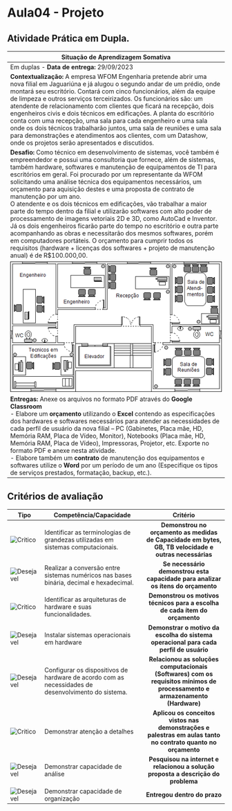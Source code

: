 # Aula04 - Projeto
## Atividade Prática em Dupla.

|Situação de Aprendizagem Somativa|
|-|
|Em duplas - **Data de entrega:** 29/09/2023|
|**Contextualização:** A empresa WFOM Engenharia pretende abrir uma nova filial em Jaguariúna e já alugou o segundo andar de um prédio, onde montará seu escritório. Contará com cinco funcionários, além da equipe de limpeza e outros serviços terceirizados. Os funcionários são: um atendente de relacionamento com clientes que ficará na recepção, dois engenheiros civis e dois técnicos em edificações. A planta do escritório conta com uma recepção, uma sala para cada engenheiro e uma sala onde os dois técnicos trabalharão juntos, uma sala de reuniões e uma sala para demonstrações e atendimentos aos clientes, com um Datashow, onde os projetos serão apresentados e discutidos.|
|**Desafio:** Como técnico em desenvolvimento de sistemas, você também é empreendedor e possui uma consultoria que fornece, além de sistemas, também hardware, softwares e manutenção de equipamentos de TI para escritórios em geral. Foi procurado por um representante da WFOM solicitando uma análise técnica dos equipamentos necessários, um orçamento para aquisição destes e uma proposta de contrato de manutenção por um ano.<br>O atendente e os dois técnicos em edificações, vão trabalhar a maior parte do tempo dentro da filial e utilizarão softwares com alto poder de processamento de imagens vetoriais 2D e 3D, como AutoCad e Inventor. Já os dois engenheiros ficarão parte do tempo no escritório e outra parte acompanhando as obras e necessitarão dos mesmos softwares, porém em computadores portáteis. O orçamento para cumprir todos os requisitos (hardware + licenças dos softwares + projeto de manutenção anual) é de R$100.000,00.|
|![Planta](./planta.png)|
|**Entregas:** Anexe os arquivos no formato PDF através do **Google Classroom**<br> - Elabore um **orçamento** utilizando o **Excel** contendo as especificações dos hardwares e softwares necessários para atender as necessidades de cada perfil de usuário da nova filial – PC (Gabinetes, Placa mãe, HD, Memória RAM, Placa de Vídeo, Monitor), Notebooks (Placa mãe, HD, Memória RAM, Placa de Vídeo), Impressoras, Projetor, etc. Exporte no formato PDF e anexe nesta atividade.<br> - Elabore também um **contrato** de manutenção dos equipamentos e softwares utilize o **Word** por um período de um ano (Especifique os tipos de serviços prestados, formatação, backup, etc.).|

## Critérios de avaliação
|Tipo|Competência/Capacidade|Critério|
|-|-|:-:|
|![Critico](https://github.com/wellifabio/senai2023/blob/main/outros/assets/critico.png?raw=true)|Identificar as terminologias de grandezas utilizadas em sistemas computacionais.|**Demonstrou no orçamento as medidas de Capacidade em bytes, GB, TB velocidade e outras necessárias**|
|![Desejavel](https://github.com/wellifabio/senai2023/blob/main/outros/assets/desejavel.png?raw=true)|Realizar a conversão entre sistemas numéricos nas bases binária, decimal e hexadecimal.|**Se necessário demonstrou esta capacidade para analizar os ítens do orçamento**|
|![Critico](https://github.com/wellifabio/senai2023/blob/main/outros/assets/critico.png?raw=true)|Identificar as arquiteturas de hardware e suas funcionalidades.|**Demonstrou os motivos técnicos para a escolha de cada ítem do orçamento**|
|![Desejavel](https://github.com/wellifabio/senai2023/blob/main/outros/assets/desejavel.png?raw=true)|Instalar sistemas operacionais em hardware |**Demonstrar o motivo da escolha do sistema operacional para cada perfil de usuário**|
|![Desejavel](https://github.com/wellifabio/senai2023/blob/main/outros/assets/desejavel.png?raw=true)|Configurar os dispositivos de hardware de acordo com as necessidades de desenvolvimento do sistema.|**Relacionou as soluções computacionais (Softwares) com os requisitos mínimos de processamento e armazenamento (Hardware)**|
|![Critico](https://github.com/wellifabio/senai2023/blob/main/outros/assets/critico.png?raw=true)|Demonstrar atenção a detalhes|**Aplicou os conceitos vistos nas demonstrações e palestras em aulas tanto no contrato quanto no orçamento**|
|![Desejavel](https://github.com/wellifabio/senai2023/blob/main/outros/assets/desejavel.png?raw=true)|Demonstrar capacidade de análise|**Pesquisou na internet e relacionou a solução proposta a descrição do problema**|
|![Desejavel](https://github.com/wellifabio/senai2023/blob/main/outros/assets/desejavel.png?raw=true)|Demonstrar capacidade de organização|**Entregou dentro do prazo**|